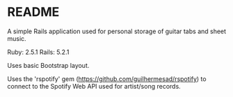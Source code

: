 # README

A simple Rails application used for personal storage of guitar tabs and sheet music.

Ruby: 2.5.1
Rails: 5.2.1

Uses basic Bootstrap layout.

Uses the 'rspotify' gem (https://github.com/guilhermesad/rspotify) to connect to the Spotify Web API used for artist/song records.
